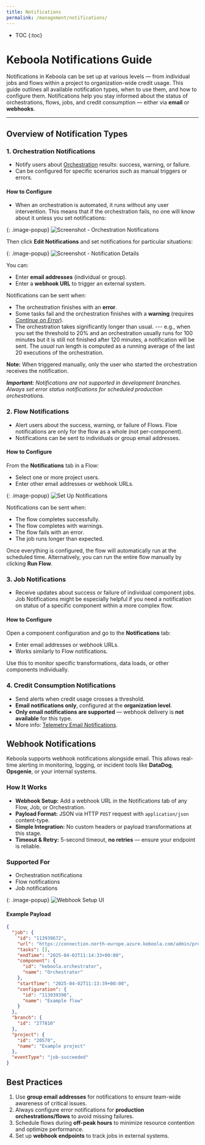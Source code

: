 ```yaml
---
title: Notifications
permalink: /management/notifications/
---
```


* TOC
{:toc}

# Keboola Notifications Guide

Notifications in Keboola can be set up at various levels — from individual jobs and flows within a project to organization-wide credit usage. This guide outlines all available notification types, when to use them, and how to configure them. Notifications help you stay informed about the status of orchestrations, flows, jobs, and credit consumption — either via **email** or **webhooks**.

---

## Overview of Notification Types

### 1. Orchestration Notifications
- Notify users about [Orchestration](/orchestrator/notifications/) results: success, warning, or failure.  
- Can be configured for specific scenarios such as manual triggers or errors.  

#### How to Configure
- When an orchestration is automated, it runs without any user intervention. This means that if the orchestration fails, no one will know about it unless you set notifications:

{: .image-popup}
![Screenshot - Orchestration Notifications](/management/notifications/orchestration-main-1.png)

Then click **Edit Notifications** and set notifications for particular situations:

{: .image-popup}
![Screenshot - Notification Details](/management/notifications/orch-notifications.png)

You can:
- Enter **email addresses** (individual or group).
- Enter a **webhook URL** to trigger an external system.

Notifications can be sent when:
- The orchestration finishes with an **error**.
- Some tasks fail and the orchestration finishes with a **warning** (requires [*Continue on Error*](/orchestrator/running/)).
- The orchestration takes significantly longer than usual. --- e.g., when you set the threshold to 20% and an orchestration usually runs 
for 100 minutes but it is still not finished after 120 minutes, a notification will be sent. The *usual* run length is computed as a running average of the last 20 executions of the orchestration.

**Note:** When triggered manually, only the user who started the orchestration receives the notification.

***Important:** Notifications are not supported in development branches. Always set error status notifications for scheduled production orchestrations.*
  
### 2. Flow Notifications
- Alert users about the success, warning, or failure of Flows. Flow notifications are only for the flow as a whole (not per-component).  
- Notifications can be sent to individuals or group email addresses.  

#### How to Configure
From the **Notifications** tab in a Flow:
- Select one or more project users.
- Enter other email addresses or webhook URLs.

{: .image-popup}
![Set Up Notifications](/management/notifications/flow-notifications.png)

Notifications can be sent when:
- The flow completes successfully.
- The flow completes with warnings.
- The flow fails with an error.
- The job runs longer than expected.

Once everything is configured, the flow will automatically run at the scheduled time. Alternatively, you can run the entire flow manually by clicking **Run Flow**.

### 3. Job Notifications
- Receive updates about success or failure of individual component jobs. Job Notifications might be especially helpful if you need a notification on status of a specific component within a more complex flow.

#### How to Configure
Open a component configuration and go to the **Notifications** tab:
- Enter email addresses or webhook URLs.
- Works similarly to Flow notifications.

Use this to monitor specific transformations, data loads, or other components individually.

### 4. Credit Consumption Notifications
- Send alerts when credit usage crosses a threshold.
- **Email notifications only**, configured at the **organization level**.
- **Only email notifications are supported** — webhook delivery is **not available** for this type.
- More info: [Telemetry Email Notifications](/management/telemetry/#email-notifications).

## Webhook Notifications
Keboola supports webhook notifications alongside email. This allows real-time alerting in monitoring, logging, or incident tools like **DataDog**, **Opsgenie**, or your internal systems.

### How It Works

- **Webhook Setup:** Add a webhook URL in the Notifications tab of any Flow, Job, or Orchestration.
- **Payload Format:** JSON via HTTP `POST` request with `application/json` content-type.
- **Simple Integration:** No custom headers or payload transformations at this stage.
- **Timeout & Retry:** 5-second timeout, **no retries** — ensure your endpoint is reliable.

### Supported For
- Orchestration notifications  
- Flow notifications  
- Job notifications 

{: .image-popup}
![Webhook Setup UI](/management/notifications/webhook-notification.png)

#### Example Payload

```json
{
  "job": {
    "id": "113939672",
    "url": "https://connection.north-europe.azure.keboola.com/admin/projects/20570/queue/113939672",
    "tasks": [],
    "endTime": "2025-04-02T11:14:33+00:00",
    "component": {
      "id": "keboola.orchestrator",
      "name": "Orchestrator"
    },
    "startTime": "2025-04-02T11:13:39+00:00",
    "configuration": {
      "id": "113939398",
      "name": "Example flow"
    }
  },
  "branch": {
    "id": "277810"
  },
  "project": {
    "id": "20570",
    "name": "Example project"
  },
  "eventType": "job-succeeded"
}
```
## Best Practices

1. Use **group email addresses** for notifications to ensure team-wide awareness of critical issues.  
2. Always configure error notifications for **production orchestrations/flows** to avoid missing failures.  
3. Schedule flows during **off-peak hours** to minimize resource contention and optimize performance.
4. Set up **webhook endpoints** to track jobs in external systems. 

